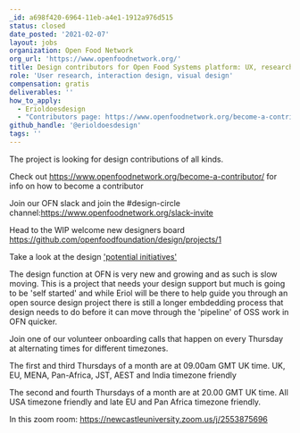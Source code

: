 ```yaml
---
_id: a698f420-6964-11eb-a4e1-1912a976d515
status: closed
date_posted: '2021-02-07'
layout: jobs
organization: Open Food Network
org_url: 'https://www.openfoodnetwork.org/'
title: Design contributors for Open Food Systems platform: UX, research, UI, Visual Design, build your own project etc.
role: 'User research, interaction design, visual design'
compensation: gratis
deliverables: ''
how_to_apply:
  - Erioldoesdesign
  - "Contributors page: https://www.openfoodnetwork.org/become-a-contributor/\r\n\r\nSlack: https://openfoodnetwork.slack.com\r\n\r\nForum: https://community.openfoodnetwork.org/"
github_handle: '@erioldoesdesign'
tags: ''
---
```




The project is looking for design contributions of all kinds. 

Check out https://www.openfoodnetwork.org/become-a-contributor/ for info on how to become a contributor

Join our OFN slack and join the #design-circle channel:https://www.openfoodnetwork.org/slack-invite

Head to the WIP welcome new designers board https://github.com/openfoodfoundation/design/projects/1 

Take a look at the design ['potential initiatives'](https://www.notion.so/openfoodnetwork/80136d14907a43eabdfe653b4f1ff1d2?v=8024a87bff994e40b73cb9f65c59ffde)

The design function at OFN is very new and growing and as such is slow moving. This is a project that needs your design support but much is going to be 'self started' and while Eriol will be there to help guide you through an open source design project there is still a longer embdedding process that design needs to do before it can move through the 'pipeline' of OSS work in OFN quicker. 

Join one of our volunteer onboarding calls that happen on every Thursday at alternating times for different timezones.

The first and third Thursdays of a month are at 09.00am GMT UK time. UK, EU, MENA, Pan-Africa, JST, AEST and India timezone friendly

The second and fourth Thursdays of a month are at 20.00 GMT UK time. All USA timezone friendly and late EU and Pan Africa timezone friendly.

In this zoom room: https://newcastleuniversity.zoom.us/j/2553875696
